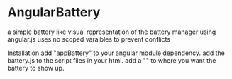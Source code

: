 # AngularBattery
a simple battery like visual representation of the battery manager using angular.js
uses no scoped varaibles to prevent conflicts 

Installation
add "appBattery" to your angular module dependency. add the battery.js to the script files in your html. add a "<app-battery></app-battery>" to where you want the battery to show up. 
